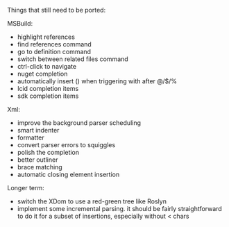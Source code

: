 Things that still need to be ported:

MSBuild:

* highlight references
* find references command
* go to definition command
* switch between related files command
* ctrl-click to navigate
* nuget completion
* automatically insert () when triggering with after @/$/%
* lcid completion items
* sdk completion items

Xml:

* improve the background parser scheduling
* smart indenter
* formatter
* convert parser errors to squiggles
* polish the completion
* better outliner
* brace matching
* automatic closing element insertion

Longer term:

* switch the XDom to use a red-green tree like Roslyn
* implement some incremental parsing. it should be fairly straightforward to do it for a subset of insertions, especially without < chars